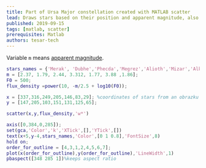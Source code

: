 ```yaml
---
title: Part of Ursa Major constellation created with MATLAB scatter
lead: Draws stars based on their position and apparent magnitude, also their names and outline of the constellation
published: 2019-09-15
tags: [matlab, scatter]
prerequisites: Matlab
authors: tesar-tech
---
```

Variable `m` means [apparent magnitude](https://en.wikipedia.org/wiki/Apparent_magnitude).

``` matlab
stars_names = {'Merak', 'Dubhe','Phecda','Megrez','Alioth','Mizar','Alkaid'};
m = [2.37, 1.79, 2.44, 3.312, 1.77, 3.88 ,1.86];
F0 = 500;
flux_density =power(10, -m/2.5 + log10(F0));

x = [337,316,249,205,146,83,29]; %coordinates of stars from an obrazku
y = [147,205,103,151,131,125,65];

scatter(x,y,flux_density,'w*')

axis([0,384,0,285]);
set(gca,'Color','k','XTick',[],'YTick',[])
text(x+5,y-4,stars_names,'Color',[0 1 0.8],'FontSize',8)
hold on;
order_for_outline = [4,3,1,2,4,5,6,7];
plot(x(order_for_outline),y(order_for_outline),'LineWidth',1)
pbaspect([348 285 1])%keeps aspect ratio
```

